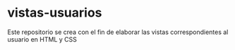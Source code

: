 # vistas-usuarios
Este repositorio se crea con el fin de elaborar las vistas correspondientes al usuario en HTML y CSS
